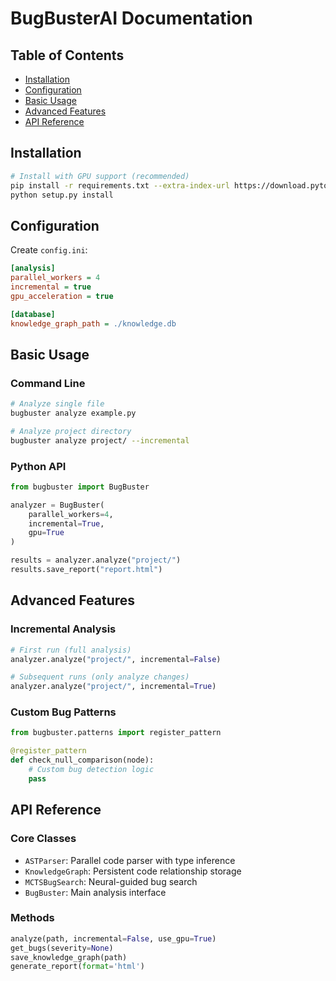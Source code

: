 # BugBusterAI Documentation

## Table of Contents
- [Installation](#installation)
- [Configuration](#configuration)
- [Basic Usage](#basic-usage)
- [Advanced Features](#advanced-features)
- [API Reference](#api-reference)

## Installation
```bash
# Install with GPU support (recommended)
pip install -r requirements.txt --extra-index-url https://download.pytorch.org/whl/cu118
python setup.py install
```

## Configuration
Create `config.ini`:
```ini
[analysis]
parallel_workers = 4
incremental = true
gpu_acceleration = true

[database]
knowledge_graph_path = ./knowledge.db
```

## Basic Usage
### Command Line
```bash
# Analyze single file
bugbuster analyze example.py

# Analyze project directory
bugbuster analyze project/ --incremental
```

### Python API
```python
from bugbuster import BugBuster

analyzer = BugBuster(
    parallel_workers=4,
    incremental=True,
    gpu=True
)

results = analyzer.analyze("project/")
results.save_report("report.html")
```

## Advanced Features
### Incremental Analysis
```python
# First run (full analysis)
analyzer.analyze("project/", incremental=False)

# Subsequent runs (only analyze changes)
analyzer.analyze("project/", incremental=True)
```

### Custom Bug Patterns
```python
from bugbuster.patterns import register_pattern

@register_pattern
def check_null_comparison(node):
    # Custom bug detection logic
    pass
```

## API Reference
### Core Classes
- `ASTParser`: Parallel code parser with type inference
- `KnowledgeGraph`: Persistent code relationship storage
- `MCTSBugSearch`: Neural-guided bug search
- `BugBuster`: Main analysis interface

### Methods
```python
analyze(path, incremental=False, use_gpu=True)
get_bugs(severity=None)
save_knowledge_graph(path)
generate_report(format='html')